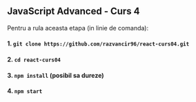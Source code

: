## JavaScript Advanced - Curs 4

Pentru a rula aceasta etapa (in linie de comanda):

#### 1. `git clone https://github.com/razvancir96/react-curs04.git`

#### 2. `cd react-curs04`

#### 3. `npm install` (posibil sa dureze)

#### 4. `npm start`

